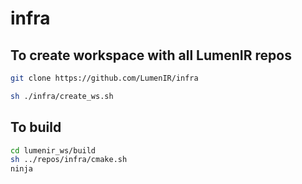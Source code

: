 # infra


## To create workspace with all LumenIR repos


```sh
git clone https://github.com/LumenIR/infra
```

```sh
sh ./infra/create_ws.sh
```

## To build

```sh
cd lumenir_ws/build
sh ../repos/infra/cmake.sh
ninja

```
